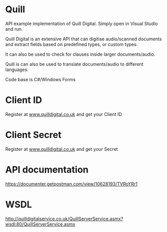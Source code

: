 # Quill

API example implementation of Quill Digital. Simply open in Visual Studio and run.

Quill Digital is an extensive API that can digitise audio/scanned documents and extract fields based on predefined types, or custom types.

It can also be used to check for clauses inside larger documents/audio.

Quill is can also be used to translate documents/audio to different languages.

Code base is C#/Windows Forms

# Client ID

Register at www.quilldigital.co.uk and get your Client ID

# Client Secret

Register at www.quilldigital.co.uk and get your Secret

# API documentation

https://documenter.getpostman.com/view/10628193/TVRoYRr1

# WSDL

http://quilldigitalservice.co.uk/QuillServerService.asmx?wsdl:80/QuillServerService.asmx

